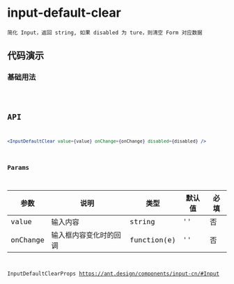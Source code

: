 # input-default-clear

`简化 Input，返回 string, 如果 disabled 为 ture，则清空 Form 对应数据`


## 代码演示

### 基础用法

<code src="./input-default-clear-use.tsx" />


## API

```jsx | pure
<InputDefaultClear value={value} onChange={onChange} disabled={disabled} />
```


### Params
| 参数     | 说明                   | 类型        | 默认值 | 必填 |
| -------- | ---------------------- | ----------- | ------ | ---- |
| value    | 输入内容               | string      | ''     | 否   |
| onChange | 输入框内容变化时的回调 | function(e) | ''     | 否   |

InputDefaultClearProps https://ant.design/components/input-cn/#Input

